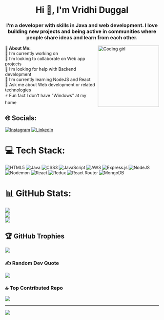<h1 align="center">Hi 👋, I'm Vridhi Duggal</h1>
<h3 align="center">I’m a developer with skills in Java and web development. I love building new projects and being active in communities where people share ideas and learn from each other.</h3>

<img align="right" width="200" src="https://user-images.githubusercontent.com/59734313/157189039-c09b3e38-9f42-42c0-ab54-14f1574190a7.gif" alt ="Coding girl"/>

<b>💫 About Me:</b>
<br/>
🔭 I’m currently working on <br>👯 I’m looking to collaborate on Web app projects<br>🤝 I’m looking for help with Backend development<br>🌱 I’m currently learning NodeJS and React<br>💬 Ask me about Web development or related technologies<br>⚡ Fun fact I don't have "Windows" at my home


## 🌐 Socials:
[![Instagram](https://img.shields.io/badge/Instagram-%23E4405F.svg?logo=Instagram&logoColor=white)](https://instagram.com/vridhi_duggal) [![LinkedIn](https://img.shields.io/badge/LinkedIn-%230077B5.svg?logo=linkedin&logoColor=white)](https://linkedin.com/in/vridhi-duggal-060682275) 

# 💻 Tech Stack:
![HTML5](https://img.shields.io/badge/html5-%23E34F26.svg?style=plastic&logo=html5&logoColor=white) ![Java](https://img.shields.io/badge/java-%23ED8B00.svg?style=plastic&logo=openjdk&logoColor=white) ![CSS3](https://img.shields.io/badge/css3-%231572B6.svg?style=plastic&logo=css3&logoColor=white) ![JavaScript](https://img.shields.io/badge/javascript-%23323330.svg?style=plastic&logo=javascript&logoColor=%23F7DF1E) ![AWS](https://img.shields.io/badge/AWS-%23FF9900.svg?style=plastic&logo=amazon-aws&logoColor=white) ![Express.js](https://img.shields.io/badge/express.js-%23404d59.svg?style=plastic&logo=express&logoColor=%2361DAFB) ![NodeJS](https://img.shields.io/badge/node.js-6DA55F?style=plastic&logo=node.js&logoColor=white) ![Nodemon](https://img.shields.io/badge/NODEMON-%23323330.svg?style=plastic&logo=nodemon&logoColor=%BBDEAD) ![React](https://img.shields.io/badge/react-%2320232a.svg?style=plastic&logo=react&logoColor=%2361DAFB) ![Redux](https://img.shields.io/badge/redux-%23593d88.svg?style=plastic&logo=redux&logoColor=white) ![React Router](https://img.shields.io/badge/React_Router-CA4245?style=plastic&logo=react-router&logoColor=white) ![MongoDB](https://img.shields.io/badge/MongoDB-%234ea94b.svg?style=plastic&logo=mongodb&logoColor=white)
# 📊 GitHub Stats:
![](https://github-readme-stats.vercel.app/api?username=VridhiDuggal&theme=dark&hide_border=false&include_all_commits=true&count_private=false)<br/>
![](https://github-readme-streak-stats.herokuapp.com/?user=VridhiDuggal&theme=dark&hide_border=false)<br/>
![](https://github-readme-stats.vercel.app/api/top-langs/?username=VridhiDuggal&theme=dark&hide_border=false&include_all_commits=true&count_private=false&layout=compact)

## 🏆 GitHub Trophies
![](https://github-profile-trophy.vercel.app/?username=VridhiDuggal&theme=radical&no-frame=false&no-bg=true&margin-w=4)

### ✍️ Random Dev Quote
![](https://quotes-github-readme.vercel.app/api?type=horizontal&theme=radical)

### 🔝 Top Contributed Repo
![](https://github-contributor-stats.vercel.app/api?username=VridhiDuggal&limit=5&theme=dark&combine_all_yearly_contributions=true)

---
[![](https://visitcount.itsvg.in/api?id=VridhiDuggal&icon=0&color=0)](https://visitcount.itsvg.in)

<!-- Proudly created with GPRM ( https://gprm.itsvg.in ) -->
